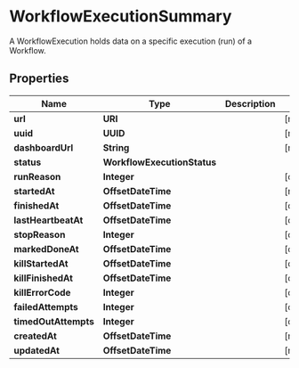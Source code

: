 

# WorkflowExecutionSummary

A WorkflowExecution holds data on a specific execution (run) of a Workflow.

## Properties

Name | Type | Description | Notes
------------ | ------------- | ------------- | -------------
**url** | **URI** |  |  [readonly]
**uuid** | **UUID** |  |  [readonly]
**dashboardUrl** | **String** |  |  [readonly]
**status** | **WorkflowExecutionStatus** |  | 
**runReason** | **Integer** |  |  [optional]
**startedAt** | **OffsetDateTime** |  |  [readonly]
**finishedAt** | **OffsetDateTime** |  |  [optional]
**lastHeartbeatAt** | **OffsetDateTime** |  |  [optional]
**stopReason** | **Integer** |  |  [optional]
**markedDoneAt** | **OffsetDateTime** |  |  [optional]
**killStartedAt** | **OffsetDateTime** |  |  [optional]
**killFinishedAt** | **OffsetDateTime** |  |  [optional]
**killErrorCode** | **Integer** |  |  [optional]
**failedAttempts** | **Integer** |  |  [optional]
**timedOutAttempts** | **Integer** |  |  [optional]
**createdAt** | **OffsetDateTime** |  |  [readonly]
**updatedAt** | **OffsetDateTime** |  |  [readonly]



